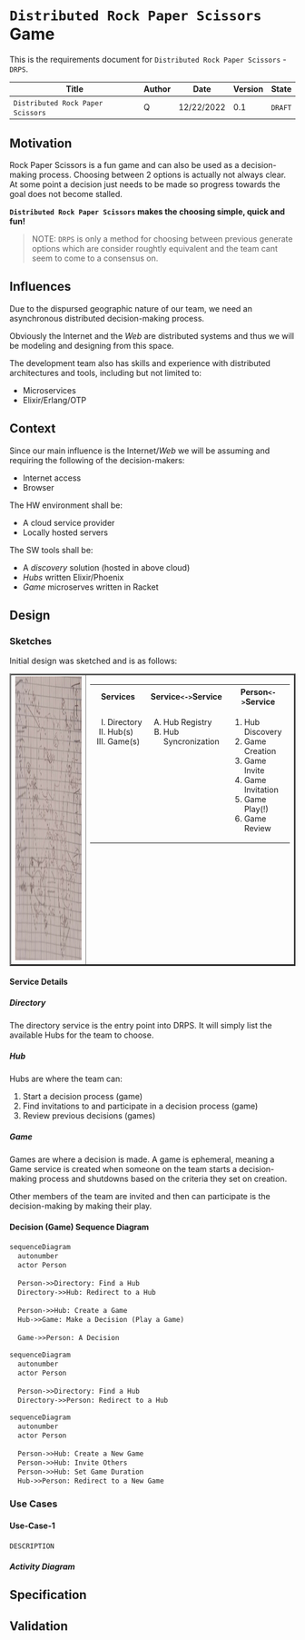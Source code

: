 # `Distributed Rock Paper Scissors` Game

This is the requirements document for `Distributed Rock Paper Scissors` - `DRPS`.

| Title | Author | Date | Version | State |
|-------|--------|------|-------|------|
| `Distributed Rock Paper Scissors` | Q | 12/22/2022 | 0.1 | `DRAFT` |

## Motivation

Rock Paper Scissors is a fun game and can also be used as a decision-making process. Choosing between 2 options is actually not always clear. At some point a decision just needs to be made so progress towards the goal does not become stalled.

**`Distributed Rock Paper Scissors` makes the choosing simple, quick and fun!**

> NOTE: `DRPS` is only a method for choosing between previous generate options which are consider roughtly equivalent and the team cant seem to come to a consensus on.

## Influences

Due to the dispursed geographic nature of our team, we need an asynchronous distributed decision-making process.

Obviously the Internet and the *Web* are distributed systems and thus we will be modeling and designing from this space.

The development team also has skills and experience with distributed architectures and tools, including but not limited to:

* Microservices
* Elixir/Erlang/OTP



## Context

Since our main influence is the Internet/*Web* we will be assuming and requiring the following of the decision-makers:

* Internet access
* Browser

The HW environment shall be:

* A cloud service provider
* Locally hosted servers

The SW tools shall be:

* A *discovery* solution (hosted in above cloud)
* *Hubs* written Elixir/Phoenix
* *Game* microserves written in Racket

## Design

### Sketches

Initial design was sketched and is as follows:

<table border="2"><tr>
<td><img src="design-sketch-01.jpeg" height="500"></td>
<td valign="top"><table>
  <tr>
    <th>Services</th>
    <th>Service<code>&lt;-&gt;</code>Service</th>
    <th>Person<code>&lt;-&gt;</code>Service</th>
  </tr>
  <tr>
    <td valign="top">
      <ol type="I">
        <li>Directory</li>
        <li>Hub(s)</li>
        <li>Game(s)</li>
      </ol>
    </td>
    <td valign="top">
      <ol type="A">
        <li>Hub Registry</li>
        <li>Hub Syncronization</li>
      </ol>
    </td>
    <td valign="top">
      <ol type="1">
        <li>Hub Discovery</li>
        <li>Game Creation</li>
        <li>Game Invite</li>
        <li>Game Invitation</li>
        <li>Game Play(!)</li>
        <li>Game Review</li>
      </ol>
    </td>
  </tr>
</table></td>
</tr></table>

#### Service Details

##### Directory

The directory service is the entry point into DRPS. It will simply list the available Hubs for the team to choose.

##### Hub

Hubs are where the team can:

1. Start a decision process (game)
2. Find invitations to and participate in a decision process (game)
3. Review previous decisions (games)

##### Game

Games are where a decision is made. A game is ephemeral, meaning a Game service is created when someone on the team starts a decision-making process and shutdowns based on the criteria they set on creation.

Other members of the team are invited and then can participate is the decision-making by making their play.

#### Decision (Game) Sequence Diagram

```mermaid
sequenceDiagram
  autonumber
  actor Person

  Person->>Directory: Find a Hub
  Directory->>Hub: Redirect to a Hub

  Person->>Hub: Create a Game
  Hub->>Game: Make a Decision (Play a Game)

  Game->>Person: A Decision
```
```mermaid
sequenceDiagram
  autonumber
  actor Person

  Person->>Directory: Find a Hub
  Directory->>Person: Redirect to a Hub
```
```mermaid
sequenceDiagram
  autonumber
  actor Person
  
  Person->>Hub: Create a New Game
  Person->>Hub: Invite Others
  Person->>Hub: Set Game Duration
  Hub->>Person: Redirect to a New Game
```

### Use Cases

#### Use-Case-1

`DESCRIPTION`

##### Activity Diagram

## Specification

## Validation